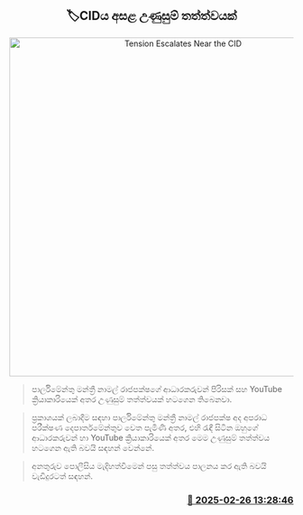 <p align='center'><b><h2 align='center' title='Tension Escalates Near the CID'>🏷CIDය අසළ උණුසුම් තත්ත්වයක්</h2></b></p>
<p align='center'><img src='https://helakuru.sgp1.cdn.digitaloceanspaces.com/esana/images/lib/cid-namal-ty.jpg' width='600' alt='Tension Escalates Near the CID'></p>

> පාර්ලිමේන්තු මන්ත්‍රී නාමල් රාජපක්ෂගේ ආධාරකරුවන් පිරිසක් සහ YouTube ක්‍රියාකාරියෙක් අතර උණුසුම් තත්ත්වයක් හටගෙන තිබෙනවා.

> ප්‍රකාශයක් ලබාදීම සඳහා පාර්ලිමේන්තු මන්ත්‍රී නාමල් රාජපක්ෂ අද අපරාධ පරීක්ෂණ දෙපාර්තමේන්තුව වෙත පැමිණි අතර, එහි රැඳී සිටින ඔහුගේ ආධාරකරුවන් හා YouTube ක්‍රියාකාරියෙක් අතර මෙම උණුසුම් තත්ත්වය හටගෙන ඇති බවයි සඳහන් වෙන්නේ.

> අනතුරුව පොලීසිය මැදිහත්වීමෙන් පසු තත්ත්වය පාලනය කර ඇති බවයි වැඩිදුරටත් සඳහන්.    



<h3 align='right'><a href='https://www.helakuru.lk/esana/p/107835/'>📅 2025-02-26 13:28:46</a></h3>
